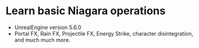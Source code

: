 # Learn basic Niagara operations

- UnrealEngine version 5.6.0
- Portal FX, Rain FX, Projectile FX, Energy Strike, character disintegration, and much much more.
